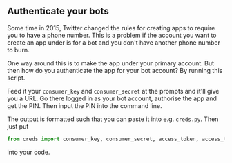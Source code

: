 ## Authenticate your bots

Some time in 2015, Twitter changed the rules for creating apps to require you to have a phone number. This is a problem if the account you want to create an app under is for a bot and you don't have another phone number to burn.

One way around this is to make the app under your primary account. But then how do you authenticate the app for your bot account? By running this script.

Feed it your `consumer_key` and `consumer_secret` at the prompts and it'll give you a URL. Go there logged in as your bot account, authorise the app and get the PIN. Then input the PIN into the command line.

The output is formatted such that you can paste it into e.g. `creds.py`. Then just put
```python
from creds import consumer_key, consumer_secret, access_token, access_token_secret
```
into your code.

